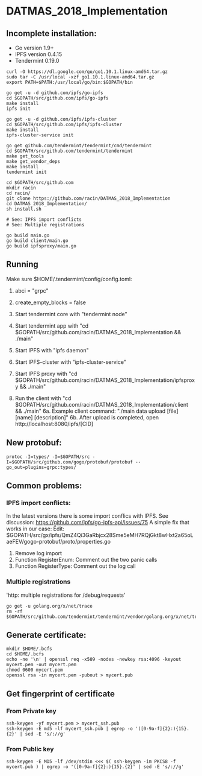 # DATMAS_2018_Implementation

## Incomplete installation:
* Go version 1.9+
* IPFS version 0.4.15
* Tendermint 0.19.0

```
curl -O https://dl.google.com/go/go1.10.1.linux-amd64.tar.gz
sudo tar -C /usr/local -xzf go1.10.1.linux-amd64.tar.gz
export PATH=$PATH:/usr/local/go/bin:$GOPATH/bin

go get -u -d github.com/ipfs/go-ipfs
cd $GOPATH/src/github.com/ipfs/go-ipfs
make install
ipfs init

go get -u -d github.com/ipfs/ipfs-cluster
cd $GOPATH/src/github.com/ipfs/ipfs-cluster
make install
ipfs-cluster-service init

go get github.com/tendermint/tendermint/cmd/tendermint
cd $GOPATH/src/github.com/tendermint/tendermint
make get_tools
make get_vendor_deps
make install
tendermint init

cd $GOPATH/src/github.com
mkdir racin
cd racin/
git clone https://github.com/racin/DATMAS_2018_Implementation
cd DATMAS_2018_Implementation/
sh install.sh

# See: IPFS import conflicts
# See: Multiple registrations 

go build main.go
go build client/main.go
go build ipfsproxy/main.go
```

## Running 
Make sure $HOME/.tendermint/config/config.toml:
1. abci = "grpc"
2. create_empty_blocks = false

1. Start tendermint core with "tendermint node"
2. Start tendermint app with "cd $GOPATH/src/github.com/racin/DATMAS_2018_Implementation && ./main"
3. Start IPFS with "ipfs daemon"
4. Start IPFS-cluster with "ipfs-cluster-service"
5. Start IPFS proxy with "cd $GOPATH/src/github.com/racin/DATMAS_2018_Implementation/ipfsproxy && ./main"
6. Run the client with "cd $GOPATH/src/github.com/racin/DATMAS_2018_Implementation/client && ./main"
6a. Example client command: "./main data upload [file] [name] [description]"
6b. After upload is completed, open http://localhost:8080/ipfs/[CID]

## New protobuf:
```
protoc -I=types/ -I=$GOPATH/src -I=$GOPATH/src/github.com/gogo/protobuf/protobuf --go_out=plugins=grpc:types/ 
```

## Common problems:
### IPFS import conflicts:
In the latest versions there is some import conflics with IPFS. See discussion: https://github.com/ipfs/go-ipfs-api/issues/75
A simple fix that works in our case:
Edit: $GOPATH/src/gx/ipfs/QmZ4Qi3GaRbjcx28Sme5eMH7RQjGkt8wHxt2a65oLaeFEV/gogo-protobuf/proto/properties.go
1. Remove log import
2. Function RegisterEnum: Comment out the two panic calls
3. Function RegisterType: Comment out the log call

### Multiple registrations
'http: multiple registrations for /debug/requests'
```
go get -u golang.org/x/net/trace
rm -rf $GOPATH/src/github.com/tendermint/tendermint/vendor/golang.org/x/net/trace
```

## Generate certificate:
```
mkdir $HOME/.bcfs
cd $HOME/.bcfs
echo -ne '\n' | openssl req -x509 -nodes -newkey rsa:4096 -keyout mycert.pem -out mycert.pem
chmod 0600 mycert.pem
openssl rsa -in mycert.pem -pubout > mycert.pub
```

## Get fingerprint of certificate
### From Private key
```
ssh-keygen -yf mycert.pem > mycert_ssh.pub
ssh-keygen -E md5 -lf mycert_ssh.pub | egrep -o '([0-9a-f]{2}:){15}.{2}' | sed -E 's/://g'
```

### From Public key
```
ssh-keygen -E MD5 -lf /dev/stdin <<< $( ssh-keygen -im PKCS8 -f mycert.pub ) | egrep -o '([0-9a-f]{2}:){15}.{2}' | sed -E 's/://g'
```

